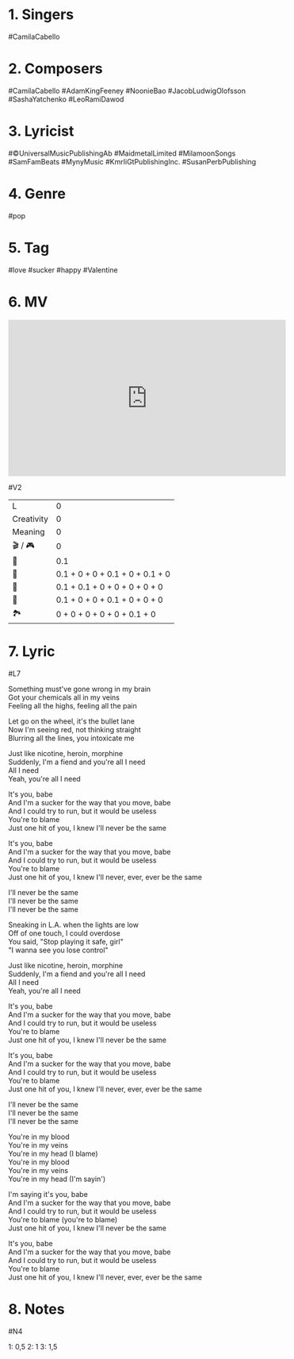 
# 1. Singers

#CamilaCabello

# 2. Composers

#CamilaCabello
#AdamKingFeeney 
#NoonieBao
#JacobLudwigOlofsson
#SashaYatchenko
#LeoRamiDawod

# 3. Lyricist

#©UniversalMusicPublishingAb
#MaidmetalLimited
#MilamoonSongs
#SamFamBeats
#MynyMusic
#KmrIiGtPublishingInc.
#SusanPerbPublishing

# 4. Genre

#pop

# 5. Tag

#love
#sucker
#happy
#Valentine

# 6. MV

<iframe width="560" height="315" src="https://www.youtube.com/embed/Ph54wQG8ynk" title="YouTube video player" frameborder="0" allow="accelerometer; autoplay; clipboard-write; encrypted-media; gyroscope; picture-in-picture; web-share" allowfullscreen></iframe>

#V2

|            |                                 |
| ---------- | ------------------------------- |
| L          | 0                               |
| Creativity            | 0                                 |
| Meaning    | 0                               |
| 🎬 / 🎮 | 0                               |
| 💃         | 0.1                             |
| 💄         | 0.1 + 0 + 0 + 0.1 + 0 + 0.1 + 0 |
| 💇         | 0.1 + 0.1 + 0 + 0 + 0 + 0 + 0   |
| 👘         | 0.1 + 0 + 0 + 0.1 + 0 + 0 + 0   |
| 🏞️         | 0 + 0 + 0 + 0 + 0 + 0.1 + 0     |


# 7. Lyric

#L7

Something must've gone wrong in my brain  
Got your chemicals all in my veins  
Feeling all the highs, feeling all the pain

Let go on the wheel, it's the bullet lane  
Now I'm seeing red, not thinking straight  
Blurring all the lines, you intoxicate me

Just like nicotine, heroin, morphine  
Suddenly, I'm a fiend and you're all I need  
All I need  
Yeah, you're all I need

It's you, babe  
And I'm a sucker for the way that you move, babe  
And I could try to run, but it would be useless  
You're to blame  
Just one hit of you, I knew I'll never be the same

It's you, babe  
And I'm a sucker for the way that you move, babe  
And I could try to run, but it would be useless  
You're to blame  
Just one hit of you, I knew I'll never, ever, ever be the same

I'll never be the same  
I'll never be the same  
I'll never be the same

Sneaking in L.A. when the lights are low  
Off of one touch, I could overdose  
You said, "Stop playing it safe, girl"  
"I wanna see you lose control"

Just like nicotine, heroin, morphine  
Suddenly, I'm a fiend and you're all I need  
All I need  
Yeah, you're all I need

It's you, babe  
And I'm a sucker for the way that you move, babe  
And I could try to run, but it would be useless  
You're to blame  
Just one hit of you, I knew I'll never be the same

It's you, babe  
And I'm a sucker for the way that you move, babe  
And I could try to run, but it would be useless  
You're to blame  
Just one hit of you, I knew I'll never, ever, ever be the same

I'll never be the same  
I'll never be the same  
I'll never be the same

You're in my blood  
You're in my veins  
You're in my head (I blame)  
You're in my blood  
You're in my veins  
You're in my head (I'm sayin')

I'm saying it's you, babe  
And I'm a sucker for the way that you move, babe  
And I could try to run, but it would be useless  
You're to blame (you're to blame)  
Just one hit of you, I knew I'll never be the same

It's you, babe  
And I'm a sucker for the way that you move, babe  
And I could try to run, but it would be useless  
You're to blame  
Just one hit of you, I knew I'll never, ever, ever be the same



# 8. Notes

#N4

1: 0,5
2: 1
3: 1,5